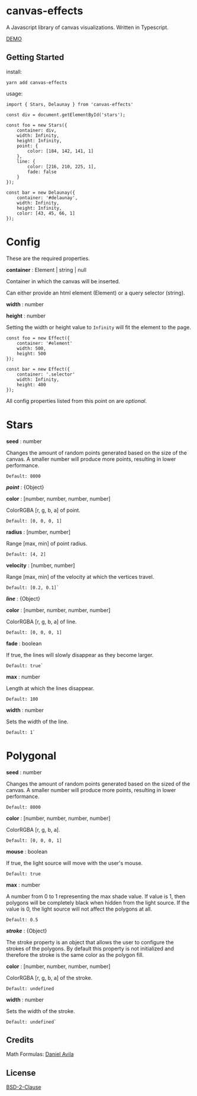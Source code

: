 # canvas-effects

A Javascript library of canvas visualizations. Written in Typescript.

[DEMO](https://micahco.github.io/canvas-effects)

## Getting Started

install:

`yarn add canvas-effects`

usage:

```
import { Stars, Delaunay } from 'canvas-effects'

const div = document.getElementById('stars');

const foo = new Stars({
	container: div,
	width: Infinity,
	height: Infinity,
	point: {
		color: [184, 142, 141, 1]
	},
	line: {
		color: [216, 210, 225, 1],
		fade: false
	}
});

const bar = new Delaunay({
	container: '#delaunay',
	width: Infinity,
	height: Infinity,
	color: [43, 45, 66, 1]
});
```


# Config

These are the required properties.

**container** : Element | string | null

Container in which the canvas will be inserted.

Can either provide an html element (Element) or a query selector (string).

**width** : number

**height** : number

Setting the width or height value to `Infinity` will fit the element to the page.

```
const foo = new Effect({
	container: '#element'
	width: 500,
	height: 500
});

const bar = new Effect({
	container: '.selector'
	width: Infinity,
	height: 400
});
```

All config properties listed from this point on are *optional*.


# Stars

**seed** : number

Changes the amount of random points generated based on the size of the canvas. A smaller number will produce more points, resulting in lower performance.

	Default: 8000


***point*** : {Object}

**color** : [number, number, number, number]

ColorRGBA [r, g, b, a] of point.

	Default: [0, 0, 0, 1]

**radius** : [number, number]

Range [max, min] of point radius.

	Default: [4, 2]

**velocity** : [number, number]

Range [max, min] of the velocity at which the vertices travel.

	Default: [0.2, 0.1]`


***line*** : {Object}

**color** : [number, number, number, number]

ColorRGBA [r, g, b, a] of line.

	Default: [0, 0, 0, 1]

**fade** : boolean

If true, the lines will slowly disappear as they become larger.

	Default: true`


**max** : number

Length at which the lines disappear.

	Default: 100

**width** : number

Sets the width of the line.

	Default: 1`


# Polygonal

**seed** : number

Changes the amount of random points generated based on the sized of the canvas. A smaller number will produce more points, resulting in lower performance.

	Default: 8000

**color** : [number, number, number, number]

ColorRGBA [r, g, b, a].

	Default: [0, 0, 0, 1]

**mouse** : boolean

If true, the light source will move with the user's mouse.

	Default: true

**max** : number

A number from 0 to 1 representing the max shade value. If value is 1, then polygons will be completely black when hidden from the light source. If the value is 0, the light source will not affect the polygons at all.

	Default: 0.5

***stroke*** : {Object}

The stroke property is an object that allows the user to configure the strokes of the polygons. By default this property is not initialized and therefore the stroke is the same color as the polygon fill.

**color** : [number, number, number, number]

ColorRGBA [r, g, b, a] of the stroke.

	Default: undefined

**width** : number

Sets the width of the stroke.

	Default: undefined`


## Credits

Math Formulas: [Daniel Avila](https://github.com/danthecodingman)

## License

[BSD-2-Clause](LICENSE)
